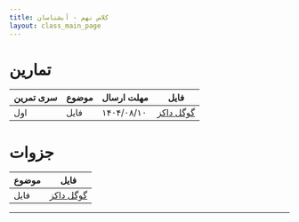 ```yaml
---
title: کلاس نهم - آبشناسان
layout: class_main_page
---
```



# تمارین

| سری تمرین    | موضوع | مهلت ارسال | فایل                                                                                                          |
|:-------------|:------|:-----------|---------------------------------------------------------------------------------------------------------------|
| اول          | فایل  | ۱۴۰۴/۰۸/۱۰  | [گوگل داکز](https://docs.google.com/document/d/1qBtDjpqzXn8iWPVZL2rswDOLNwDOAvLyYabNLo2UoCE/edit?usp=sharing) |

#  جزوات

| موضوع | فایل                                                                                                         |
|:------|--------------------------------------------------------------------------------------------------------------|
| فایل  | [گوگل داکز](https://docs.google.com/document/d/1802lDHy5sTCUxcuVEzbjKnJMAtpyygetsid7m8etCI0/edit?usp=sharing) |

----

[//]: # ([^1]: [It can take up to 10 minutes for changes to your site to publish after you push the changes to GitHub]&#40;https://docs.github.com/en/pages/setting-up-a-github-pages-site-with-jekyll/creating-a-github-pages-site-with-jekyll#creating-your-site&#41;.)
